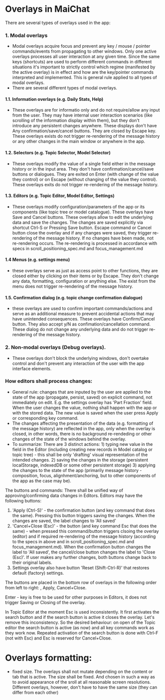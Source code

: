 # Overlays in MaiChat

There are several types of overlays used in the app:

### 1. Modal overlays
- Modal overlays acquire focus and prevent any key / mouse / pointer commands/events from propagating to other windows. Only one active overlays processes all user interaction at any given time. Since the same keys (shortcuts) are used to perform different commands in different situations it's important to strictly control which regime (manifested by the active overlay) is in effect and how are the key/pointer commands interpreted and implemented. This is general rule applied to all types of modal overlays.
- There are several different types of modal overlays.
#### 1.1. Information overlays (e.g. Daily Stats, Help)
- These overlays are for informatio only and do not require/allow any input from the user. They may have internal user interaction scenarios (like scrolling of the information display within them), but they don't introduce any persistent changes anywhere. These displays don't have Any confirmation/save/cancel buttons. They are closed by Escape key. These overlays exists do not trigger re-rendering of the message history or any other changes in the main window or anywhere in the app.
#### 1.2. Selectors (e.g. Topic Selector, Model Selector)
- These overlays modify the value of a single field either in the message history or in the input area. They don't have confirmation/cancel/save buttons or dialogues. They are exited on Enter (with change of the value they control) or on Escape (without changing of the value they control). These overlays exits do not trigger re-rendering of the message history.
#### 1.3. Editors (e.g. Topic Editor, Model Editor, Settings)
- These overlays modify configuration/parameters of the app or its components (like topic tree or model catalogue). These overlays have Save and Cancel buttons. These overlays allow to edit the underlying data and save the changes. The changes are saved explicitly via shortcut Ctrl-S or Pressing Save button. Escape command or Cancel button close the overlay and if any changes were saved, they trigger re-rendering of the message history. If no changes have been made, not re-rendering occurs. The re-rendering is processed in accordance with specs in scroll_positioning_spec.md and focus_management.md
#### 1.4 Menus (e.g. settings menu)
- these overlays serve as just as access point to other functions, they are closed either by clicking on their items or by Escape. They don't change any data, formatting, configuration or anything else. The exist from the menu does not trigger re-rendering of the message history.
#### 1.5. Confirmation dialog (e.g. topic change confirmation dialogue)
- these overlays are used to confirm important commands/actions and serve as an additional measure to prevent accidental actions that may have unintended consequences. These overlays have Confirm/Cancel button. They also accept y/N as confimation/cancellation command. These dialog do not change any underlying data and do not trigger re-rendering of the message history.
### 2. Non-modal overlays (Debug overlays).
- These overlays don't block the underlying windows, don't overtake control and don't prevent any interaction of the user with the app interface elements.


### How editors shall process changes:
- General rule: changes that are inputed by the user are applied to the state of the app (propagate, persist, saved) on explicit command, not immediately on edit. E.g. the settings overlay has 'Part Fraction' field. When the user changes the value, nothing shall happen with the app or with the stored data. The new value is saved when the user press Apply or corresponding key command.
- The changes affecting the presentation of the data (e.g. formatting of the message history) are reflected in the app, only when the overlay is closed, in other words, there is no background re-rendeding or other changes of the state of the windows behind the overlay.
- To summarize: There are 3 distinct actions: 1) typing new value in the field in the Editor (including creating new records in Model catalog or topic tree) - this shall be only 'drafting' visual representation of the intended changes. 2) saving the changes in the storage (persistent localStorage, indexedDB or some other persistent storage) 3) applying the changes to the state of the app (primarily message history - composition, focus, alignhment/anchoring, but to other components of the app as the case may be). 

The buttons and commands: There shall be unified way of approving/confirming data changes in Editors. Editors may have the following buttons:
1. 'Apply (Ctrl-S)' - the confirmation button (and key command that does the same). Pressing this button triggers saving the changes. When the changes are saved, the label changes to 'All saved'
2. 'Cancel+Close (Esc)' - the button (and key command Esc that does the same) - when pressed this command/button triggers clsoing the overlay (editor) and if required re-rendering of the message history (according to the specs in above and in scroll_positioning_spec.md and focus_management.md). When the confirmation button changes the label to 'All saved', the cancel/close button changes the label to 'Close (Esc)'. If user makes any further changes, both buttons change back to their original labels.
3. Settings overlay also have button 'Reset (Shift-Ctrl-R)' that restores default (factory) settings.

The buttons are placed in the bottom row of overlays in the following order from left to right:
<Reset>, Apply, Cancel+Close. 

Enter - key is free to be used for other purposes in Editors, it does not trigger Saving or Closing of the overlay.

In Topic Editor at the moment Esc is used inconsistently. It first activates the search button and if the search button is active it closes the overlay. Let's remove this inconsistency. So the desired behaviour: on open of the Topic editor the search button is active (as now) and all key commands work as they work now. Repeated activation of the search button is done with Ctrl-F (not with Esc) and Esc is reserved for Cancel+Close.

# Overlays formatting:
- fixed size. The overlays shall not mutate depending on the content or tab that is active. The size shall be fixed. And chosen in such a way as to avoid appearance of the sroll at all reasonable screen resolutions. Different overlays, however, don't have to have the same size (they can differ from each other)
